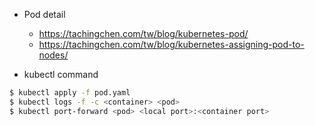 * Pod detail
    * https://tachingchen.com/tw/blog/kubernetes-pod/
    * https://tachingchen.com/tw/blog/kubernetes-assigning-pod-to-nodes/

* kubectl command

``` bash
$ kubectl apply -f pod.yaml
$ kubectl logs -f -c <container> <pod>
$ kubectl port-forward <pod> <local port>:<container port>
```